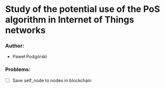 # Study of the potential use of the PoS algorithm in Internet of Things networks

### Author:
- Paweł Podgórski

### Problems:
 - [ ] Save self_node to nodes in blockchain
